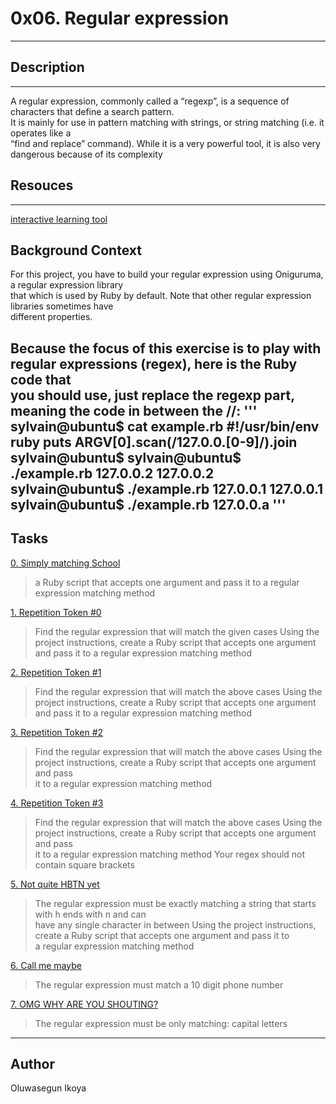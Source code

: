# 0x06. Regular expression
---
## Description
---
A regular expression, commonly called a “regexp”, is a sequence of characters that define a search pattern.\
It is mainly for use in pattern matching with strings, or string matching (i.e. it operates like a \
“find and replace” command). While it is a very powerful tool, it is also very dangerous because of its complexity

## Resouces
---
[interactive learning tool](https://regexone.com/lesson/introduction_abcs)

## Background Context
For this project, you have to build your regular expression using Oniguruma, a regular expression library \
that which is used by Ruby by default. Note that other regular expression libraries sometimes have \
different properties.

Because the focus of this exercise is to play with regular expressions (regex), here is the Ruby code that \
you should use, just replace the regexp part, meaning the code in between the //:
'''
sylvain@ubuntu$ cat example.rb
#!/usr/bin/env ruby
puts ARGV[0].scan(/127.0.0.[0-9]/).join
sylvain@ubuntu$
sylvain@ubuntu$ ./example.rb 127.0.0.2
127.0.0.2
sylvain@ubuntu$ ./example.rb 127.0.0.1
127.0.0.1
sylvain@ubuntu$ ./example.rb 127.0.0.a
'''
---
## Tasks
[0. Simply matching School](./0-simply_match_school.rb)
> a Ruby script that accepts one argument and pass it to a regular expression matching method

[1. Repetition Token #0](./1-repetition_token_0.rb)
> Find the regular expression that will match the given cases
> Using the project instructions, create a Ruby script that accepts one argument and pass it to a regular expression matching method

[2. Repetition Token #1](./2-repetition_token_1.rb)
> Find the regular expression that will match the above cases
> Using the project instructions, create a Ruby script that accepts one argument and pass it to a regular expression matching method

[3. Repetition Token #2](./3-repetition_token_2.rb)
> Find the regular expression that will match the above cases
> Using the project instructions, create a Ruby script that accepts one argument and pass\
 it to a regular expression matching method

[4. Repetition Token #3](./4-repetition_token_3.rb)
> Find the regular expression that will match the above cases
> Using the project instructions, create a Ruby script that accepts one argument and pass\
 it to a regular expression matching method
> Your regex should not contain square brackets

[5. Not quite HBTN yet](./5-beginning_and_end.rb)
> The regular expression must be exactly matching a string that starts with h ends with n and can \
  have any single character in between
> Using the project instructions, create a Ruby script that accepts one argument and pass it to \
  a regular expression matching method

[6. Call me maybe](./6-phone_number.rb)
> The regular expression must match a 10 digit phone number

[7. OMG WHY ARE YOU SHOUTING?](./7-OMG_WHY_ARE_YOU_SHOUTING.rb)
> The regular expression must be only matching: capital letters
---
## Author
Oluwasegun Ikoya
